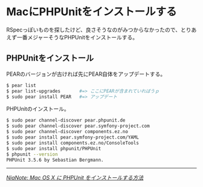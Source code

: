 # MacにPHPUnitをインストールする

RSpecっぽいものを探したけど、良さそうなのがみつからなかったので、とりあえず一番メジャーそうなPHPUnitをインストールする。

<!-- READMORE -->


## PHPUnitをインストール

PEARのバージョンが古ければ先にPEAR自体をアップデートする。

~~~ sh
$ pear list
$ pear list-upgrades       #=> ここにPEARが含まれていればうｐ
$ sudo pear install PEAR   #=> アップデート
~~~

PHPUnitのインストール。

~~~ sh
$ sudo pear channel-discover pear.phpunit.de
$ sudo pear channel-discover pear.symfony-project.com
$ sudo pear channel-discover components.ez.no
$ sudo pear install pear.symfony-project.com/YAML
$ sudo pear install components.ez.no/ConsoleTools
$ sudo pear install phpunit/PHPUnit
$ phpunit --version
PHPUnit 3.5.6 by Sebastian Bergmann.
~~~

---

<cite>[NiaNote: Mac OS X に PHPUnit をインストールする方法](http://nia-note.blogspot.com/2010/12/mac-os-x-phpunit.html)</cite>

